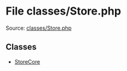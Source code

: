 File classes/Store.php
=========

Source: [classes/Store.php](https://github.com/PrestaShop/PrestaShop/blob/1.6.0.1/classes/Store.php)


Classes
-------

* [StoreCore](class.StoreCore.md)

